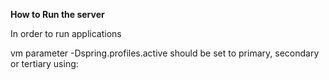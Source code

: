 **How to Run the server** 

In order to run applications 

vm parameter -Dspring.profiles.active should be set to 
 primary, secondary or tertiary using:
 
 ~~~ -Dspring.profiles.active=primary ~~~
 
 